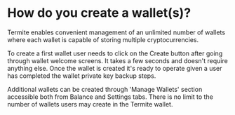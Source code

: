# How do you create a wallet(s)?

Termite enables convenient management of an unlimited number of wallets where each wallet is capable of storing multiple cryptocurrencies.

To create a first wallet user needs to click on the Create button after going through wallet welcome screens. It takes a few seconds and doesn't require anything else. Once the wallet is created it's ready to operate given a user has completed the wallet private key backup steps.

Additional wallets can be created through 'Manage Wallets' section accessible both from Balance and Settings tabs. There is no limit to the number of wallets users may create in the Termite wallet.
